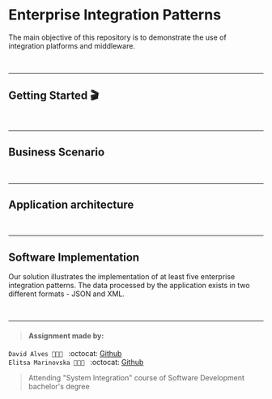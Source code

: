 # Enterprise Integration Patterns

The main objective of this repository is to demonstrate the use of integration platforms and middleware.

</br>

---
## Getting Started :clapper:

</br>

---
## Business Scenario

</br>

---
## Application architecture

</br>

---
## Software Implementation

Our solution illustrates the implementation of at least five enterprise integration patterns.
The data processed by the application exists in two different formats - JSON and XML.

</br>

---
> #### Assignment made by:   
`David Alves 👨🏻‍💻 ` :octocat: [Github](https://github.com/davi7725) <br />
`Elitsa Marinovska 👩🏻‍💻 ` :octocat: [Github](https://github.com/elit0451) <br />
> Attending "System Integration" course of Software Development bachelor's degree
